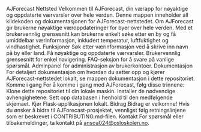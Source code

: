 AJForecast Nettsted 
Velkommen til AJForecast, din værapp for nøyaktige og oppdaterte værvarsler over hele verden.
Denne mappen inneholder all kildekoden og dokumentasjonen for AJForecast-nettstedet. 
Om AJForecast gir brukerne nøyaktige væroppdateringer for byer over hele verden. 
Med et brukervennlig grensesnitt kan brukerne enkelt søke etter en by og få umiddelbar værinformasjon, inkludert temperatur, luftfuktighet og vindhastighet. 
Funksjoner Søk etter værinformasjon ved å skrive inn navn på by eller land. 
Få nøyaktige og oppdaterte værvarsler. Brukervennlig grensesnitt for enkel navigering. 
FAQ-seksjon for å svare på vanlige spørsmål. Adminpanel for administrasjon av brukerkontoer. 
Dokumentasjon For detaljert dokumentasjon om hvordan du setter opp og kjører AJForecast-nettstedet lokalt, se mappen dokumentasjon i dette repositoriet. 
Komme i gang For å komme i gang med AJForecast, følg disse trinnene: 
Klone dette repositoriet til din lokale maskin. Installer de nødvendige avhengighetene. 
Sett opp databasen i henhold til den medfølgende skjemaet. 
Kjør Flask-applikasjonen lokalt. Bidrag Bidrag er velkomne! 
Hvis du ønsker å bidra til AJForecast-prosjektet, vennligst følg retningslinjene som er beskrevet i CONTRIBUTING.md-filen. 
Kontakt For spørsmål eller tilbakemeldinger, ta kontakt på ansoa024@osloskolen.no.
